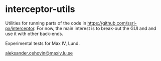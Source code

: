 # interceptor-utils
Utilities for running parts of the code in https://github.com/ssrl-px/interceptor. For now, the main interest is to break-out the GUI and and use it with other back-ends.

Experimental tests for Max IV, Lund.

aleksander.cehovin@maxiv.lu.se
